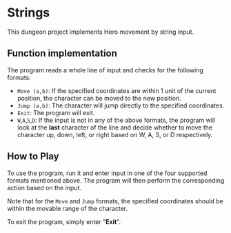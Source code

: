 # Strings
This dungeon project implements Hero movement by string input.

## Function implementation
The program reads a whole line of input and checks for the following formats:
* `Move (a,b)`: If the specified coordinates are within 1 unit of the current position, the character can be moved to the new position.
* `Jump (a,b)`: The character will jump directly to the specified coordinates.
* `Exit`: The program will exit.
* `W`,`A`,`S`,`D`: If the input is not in any of the above formats, the program will look at the **last** character of the line and decide whether to move the character up, down, left, or right based on W, A, S, or D respectively.

## How to Play
To use the program, run it and enter input in one of the four supported formats mentioned above. The program will then perform the corresponding action based on the input.

Note that for the `Move` and `Jump` formats, the specified coordinates should be within the movable range of the character.

To exit the program, simply enter "**Exit**".
